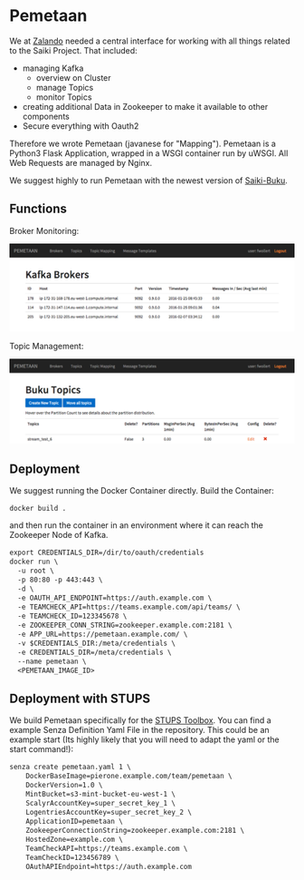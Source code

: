 # Pemetaan

We at [Zalando](https://tech.zalando.com) needed a central interface for working with all things related to the Saiki Project. That included:
- managing Kafka
  - overview on Cluster
  - manage Topics
  - monitor Topics
- creating additional Data in Zookeeper to make it available to other components
- Secure everything with Oauth2

Therefore we wrote Pemetaan (javanese for "Mapping"). Pemetaan is a Python3 Flask Application, wrapped in a WSGI container run by uWSGI. All Web Requests are managed by Nginx. 

We suggest highly to run Pemetaan with the newest version of [Saiki-Buku](https://github.com/zalando/saiki-buku).

## Functions

Broker Monitoring:

![broker](/img/broker_overview.png)

Topic Management:

![broker](/img/topic_overview.png)

## Deployment

We suggest running the Docker Container directly. Build the Container:
```
docker build .
```

and then run the container in an environment where it can reach the Zookeeper Node of Kafka.
```
export CREDENTIALS_DIR=/dir/to/oauth/credentials
docker run \
  -u root \
  -p 80:80 -p 443:443 \
  -d \
  -e OAUTH_API_ENDPOINT=https://auth.example.com \
  -e TEAMCHECK_API=https://teams.example.com/api/teams/ \
  -e TEAMCHECK_ID=123345678 \
  -e ZOOKEEPER_CONN_STRING=zookeeper.example.com:2181 \
  -e APP_URL=https://pemetaan.example.com/ \
  -v $CREDENTIALS_DIR:/meta/credentials \
  -e CREDENTIALS_DIR=/meta/credentials \
  --name pemetaan \
  <PEMETAAN_IMAGE_ID>
```

## Deployment with STUPS

We build Pemetaan specifically for the [STUPS Toolbox](https://stups.io/). You can find a example Senza Definition Yaml File in the repository. This could be an example start (Its highly likely that you will need to adapt the yaml or the start command!):
```
senza create pemetaan.yaml 1 \
    DockerBaseImage=pierone.example.com/team/pemetaan \
    DockerVersion=1.0 \
    MintBucket=s3-mint-bucket-eu-west-1 \
    ScalyrAccountKey=super_secret_key_1 \
    LogentriesAccountKey=super_secret_key_2 \
    ApplicationID=pemetaan \
    ZookeeperConnectionString=zookeeper.example.com:2181 \
    HostedZone=example.com \
    TeamCheckAPI=https://teams.example.com \
    TeamCheckID=123456789 \
    OAuthAPIEndpoint=https://auth.example.com
```

